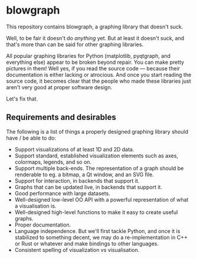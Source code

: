 # blowgraph

This repository contains blowgraph, a graphing library that doesn't suck.

Well, to be fair it doesn't do *anything* yet. But at least it doesn't suck, and that's more than can be said for other graphing libraries.

All popular graphing libraries for Python (matplotlib, pyqtgraph, and everything else) appear to be broken beyond repair. You can make pretty pictures in them! Well yes, if you read the source code — because their documentation is either lacking or atrocious. And once you start reading the source code, it becomes clear that the people who made these libraries just aren't very good at proper software design.

Let's fix that.

## Requirements and desirables

The following is a list of things a properly designed graphing library should have / be able to do:

* Support visualizations of at least 1D and 2D data.
* Support standard, established visualization elements such as axes, colormaps, legends, and so on.
* Support multiple back-ends. The representation of a graph should be renderable to eg. a bitmap, a Qt window, and an SVG file.
* Support for interaction, in backends that support it.
* Graphs that can be updated live, in backends that support it.
* Good performance with large datasets.
* Well-designed low-level OO API with a powerful representation of what a visualisation is.
* Well-designed high-level functions to make it easy to create useful graphs.
* Proper documentation.
* Language independence. But we'll first tackle Python, and once it is stabilized to something decent, we
  may do a re-implementation in C++ or Rust or whatever and make bindings to other languages.
* Consistent spelling of visualization vs visualisation.
